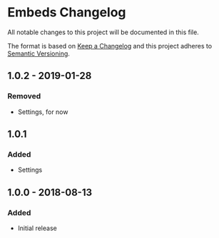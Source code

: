 # Embeds Changelog

All notable changes to this project will be documented in this file.

The format is based on [Keep a Changelog](http://keepachangelog.com/) and this project adheres to [Semantic Versioning](http://semver.org/).

## 1.0.2 - 2019-01-28
### Removed
- Settings, for now

## 1.0.1
### Added
- Settings

## 1.0.0 - 2018-08-13
### Added
- Initial release

